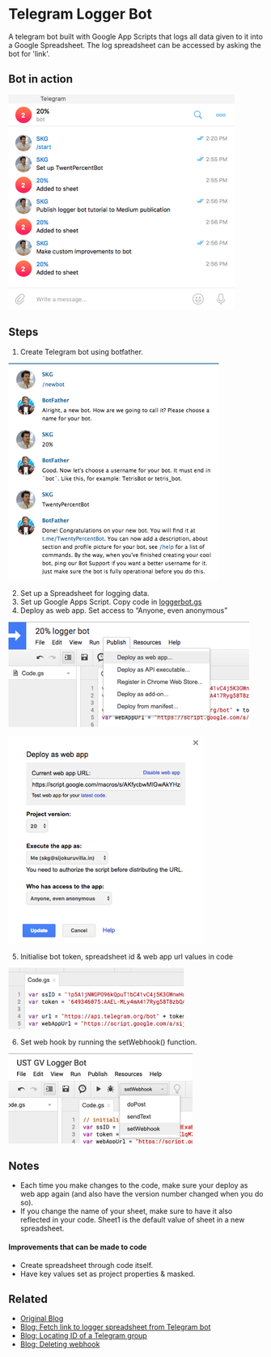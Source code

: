# Telegram Logger Bot

A telegram bot built with Google App Scripts that logs all data given to it into a Google Spreadsheet. The log spreadsheet can be accessed by asking the bot for 'link'. 

## Bot in action

![Logger Bot](https://github.com/skgnotes/Telegram-Logger-Bot/blob/master/screengrabs/botinaction.png?raw=true)

## Steps
1. Create Telegram bot using botfather.

![](https://github.com/skgnotes/Telegram-Logger-Bot/blob/master/screengrabs/botfather.png?raw=true)

2. Set up a Spreadsheet for logging data.
3. Set up Google Apps Script. Copy code in [loggerbot.gs](https://github.com/skgnotes/Telegram-Logger-Bot/blob/master/loggerbot.gs)
4. Deploy as web app. Set access to “Anyone, even anonymous”

![](https://github.com/skgnotes/Telegram-Logger-Bot/blob/master/screengrabs/deploy.png?raw=true)

![](https://github.com/skgnotes/Telegram-Logger-Bot/blob/master/screengrabs/settingaccess.png?raw=true)

5. Initialise bot token, spreadsheet id & web app url values in code

![Initialize project variables](https://github.com/skgnotes/Telegram-Logger-Bot/blob/master/screengrabs/initialisevariables.png?raw=true)

6. Set web hook by running the setWebhook() function.

![Initialize project variables](https://github.com/skgnotes/Telegram-Logger-Bot/blob/master/screengrabs/setwebhook.png?raw=true)

## Notes

* Each time you make changes to the code, make sure your deploy as web app again (and also have the version number changed when you do so).
* If you change the name of your sheet, make sure to have it also reflected in your code. Sheet1 is the default value of sheet in a new spreadsheet.

#### Improvements that can be made to code

* Create spreadsheet through code itself.
* Have key values set as project properties & masked.

## Related

* [Original Blog](https://notes.sijokuruvilla.in/telegram-logger-bot)
* [Blog: Fetch link to logger spreadsheet from Telegram bot](https://notes.sijokuruvilla.in/fetch-link-to-logger-spreadsheet-from-telegram-bot)
* [Blog: Locating ID of a Telegram group](https://notes.sijokuruvilla.in/locating-id-of-a-telegram-group)
* [Blog: Deleting webhook](https://notes.sijokuruvilla.in/deleting-webhook)
